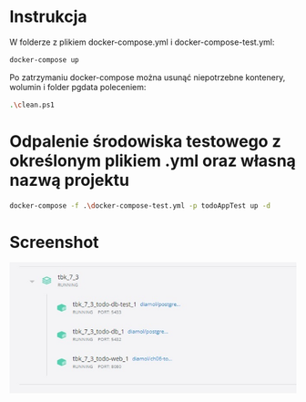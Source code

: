 # Instrukcja
W folderze z plikiem docker-compose.yml i docker-compose-test.yml:
```sh
docker-compose up
```
Po zatrzymaniu docker-compose można usunąć niepotrzebne kontenery, wolumin i folder pgdata poleceniem:
```sh
.\clean.ps1  
``` 

# Odpalenie środowiska testowego z określonym plikiem .yml oraz własną nazwą projektu
```sh
docker-compose -f .\docker-compose-test.yml -p todoAppTest up -d
```

# Screenshot
![Wynik po odpaleniu w konsoli](images/screen3.jpg)